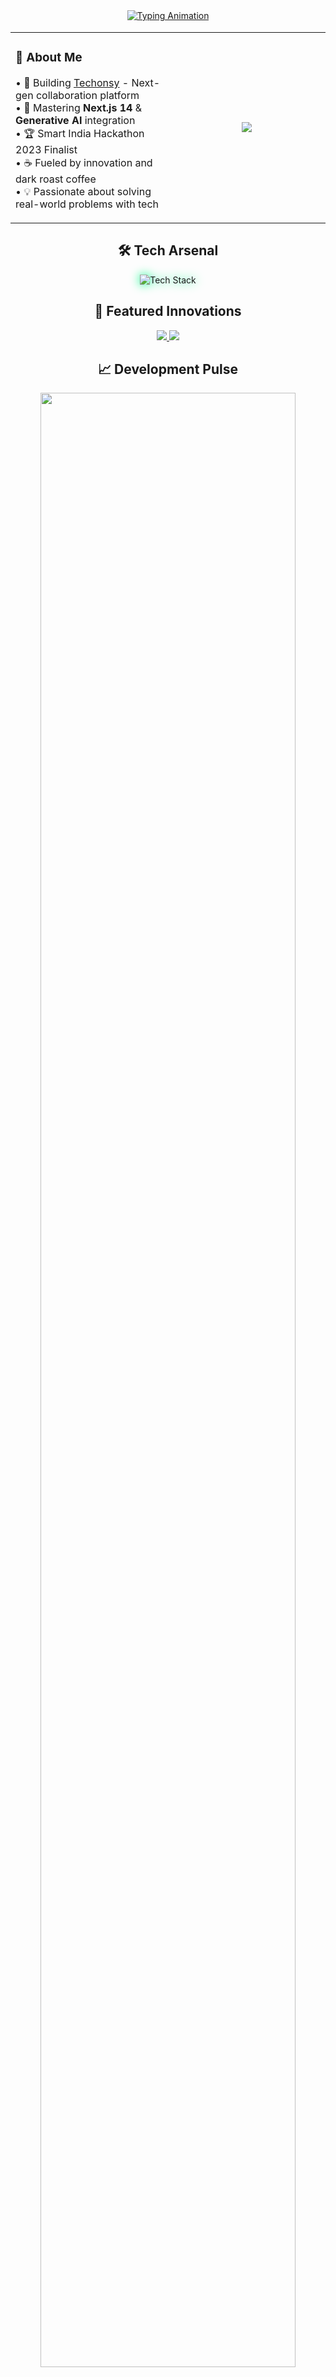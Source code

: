 <!-- Dynamic Animated Header -->
<div align="center">
  <a href="https://git.io/typing-svg">
    <img src="https://readme-typing-svg.demolab.com?font=Fira+Code&weight=600&size=30&duration=4000&pause=1000&color=00FF88&center=true&vCenter=true&width=600&height=80&lines=Hi+%F0%9F%91%8B%2C+I'm+Harshvardhan+Bharitkar;Full+Stack+Developer;AI%2FML+Enthusiast;Open+Source+Contributor;Tech+Innovator" alt="Typing Animation" />
  </a>
</div>

<!-- Animated Divider -->
<img src="https://raw.githubusercontent.com/andreasbm/readme/master/assets/lines/colored.png" width="100%" height="2px"/>

<!-- Profile Overview -->
<table align="center">
  <tr>
    <td width="50%">
      <h3>🚀 About Me</h3>
      <p align="left">
        • 🔭 Building <a href="https://github.com/harsh0225/techonsy">Techonsy</a> - Next-gen collaboration platform<br>
        • 🌱 Mastering <b>Next.js 14</b> & <b>Generative AI</b> integration<br>
        • 🏆 Smart India Hackathon 2023 Finalist<br>
        • ☕ Fueled by innovation and dark roast coffee<br>
        • 💡 Passionate about solving real-world problems with tech
      </p>
    </td>
    <td width="50%">
      <div align="center">
        <img src="https://github-readme-stats.vercel.app/api?username=harsh0225&show_icons=true&theme=radical&include_all_commits=true" />
      </div>
    </td>
  </tr>
</table>

<!-- Tech Stack Carousel -->
<h2 align="center">🛠️ Tech Arsenal</h2>
<div align="center">
  <img src="https://skillicons.dev/icons?i=js,ts,react,nextjs,nodejs,python,flask,tailwind,aws,docker,postgres,redis,git,github,figma,vscode&perline=8&theme=dark" alt="Tech Stack" style="filter: drop-shadow(0 0 8px #00ff88);"/>
</div>

<!-- Featured Projects -->
<h2 align="center">🌟 Featured Innovations</h2>
<div align="center">
  <a href="https://github.com/harsh0225/techonsy">
    <img src="https://github-readme-stats.vercel.app/api/pin/?username=harsh0225&repo=techonsy&theme=radical&show_owner=true&bg_color=000000&border_color=00ff88" />
  </a>
  <a href="https://github.com/harsh0225/river-flood-forecast">
    <img src="https://github-readme-stats.vercel.app/api/pin/?username=harsh0225&repo=river-flood-forecast&theme=radical&show_owner=true&bg_color=000000&border_color=00ff88" />
  </a>
</div>

<!-- GitHub Metrics -->
<h2 align="center">📈 Development Pulse</h2>
<div align="center">
  <img src="https://github-readme-activity-graph.vercel.app/graph?username=harsh0225&theme=react-dark&bg_color=000000&hide_border=true&area=true&area_color=00ff88&line=00ff88&point=ffffff" width="90%"/>
</div>

<table align="center">
  <tr>
    <td width="50%">
      <img src="https://streak-stats.demolab.com?user=harsh0225&theme=radical&fire=00FF88&background=000000&border=00FF88" alt="Contribution Streak"/>
    </td>
    <td width="50%">
      <img src="https://github-readme-stats.vercel.app/api/top-langs/?username=harsh0225&layout=compact&theme=radical&bg_color=000000&border_color=00ff88" alt="Top Languages"/>
    </td>
  </tr>
</table>

<!-- Connect Section -->
<h2 align="center">🌐 Let's Innovate Together</h2>
<div align="center">
  <a href="https://linkedin.com/in/harshvardhan-bharitkar" target="_blank">
    <img src="https://img.shields.io/badge/-LinkedIn-00FF88?style=for-the-badge&logo=linkedin&logoColor=black"/>
  </a>
  <a href="mailto:bharitkarharshvardhan@gmail.com">
    <img src="https://img.shields.io/badge/-Email-00FF88?style=for-the-badge&logo=gmail&logoColor=black"/>
  </a>
  <a href="https://leetcode.com/harsh0225/">
    <img src="https://img.shields.io/badge/-LeetCode-00FF88?style=for-the-badge&logo=leetcode&logoColor=black"/>
  </a>
  <a href="https://github.com/harsh0225">
    <img src="https://img.shields.io/badge/-Portfolio-00FF88?style=for-the-badge&logo=react&logoColor=black"/>
  </a>
</div>

<!-- Visitor Counter -->
<p align="center">
  <img src="https://komarev.com/ghpvc/?username=harsh0225&label=PROFILE+VIEWS&color=00ff88&style=flat-square" alt="Profile Views"/>
</p>

<!-- Animated Footer -->
<div align="center">
  <img src="https://raw.githubusercontent.com/harsh0225/harsh0225/main/assets/cyber-line.svg" width="100%"/>
  <br>
  <a href="https://www.buymeacoffee.com/harsh0225">
    <img src="https://img.shields.io/badge/Buy_Me_A_Coffee-FFDD00?style=for-the-badge&logo=buy-me-a-coffee&logoColor=black" alt="Buy Me Coffee"/>
  </a>
</div>

